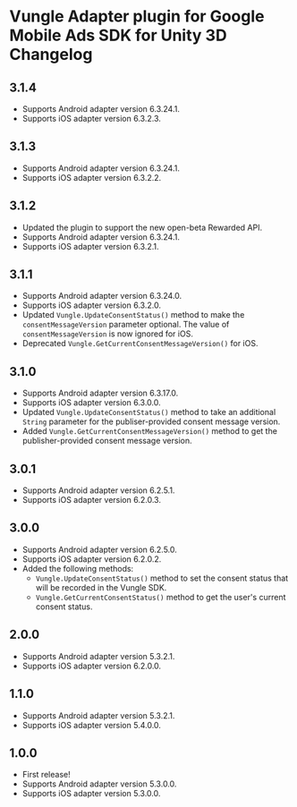 # Vungle Adapter plugin for Google Mobile Ads SDK for Unity 3D Changelog

## 3.1.4
- Supports Android adapter version 6.3.24.1.
- Supports iOS adapter version 6.3.2.3.

## 3.1.3
- Supports Android adapter version 6.3.24.1.
- Supports iOS adapter version 6.3.2.2.

## 3.1.2
- Updated the plugin to support the new open-beta Rewarded API.
- Supports Android adapter version 6.3.24.1.
- Supports iOS adapter version 6.3.2.1.

## 3.1.1
- Supports Android adapter version 6.3.24.0.
- Supports iOS adapter version 6.3.2.0.
- Updated `Vungle.UpdateConsentStatus()` method to make the `consentMessageVersion` parameter optional. The value of `consentMessageVersion` is now ignored for iOS.
- Deprecated `Vungle.GetCurrentConsentMessageVersion()` for iOS.

## 3.1.0
- Supports Android adapter version 6.3.17.0.
- Supports iOS adapter version 6.3.0.0.
- Updated `Vungle.UpdateConsentStatus()` method to take an additional `String` parameter for the publiser-provided consent message version.
- Added `Vungle.GetCurrentConsentMessageVersion()` method to get the publisher-provided consent message version.

## 3.0.1
- Supports Android adapter version 6.2.5.1.
- Supports iOS adapter version 6.2.0.3.

## 3.0.0
- Supports Android adapter version 6.2.5.0.
- Supports iOS adapter version 6.2.0.2.
- Added the following methods:
  * `Vungle.UpdateConsentStatus()`  method to set the consent status that will be recorded in the Vungle SDK.
  * `Vungle.GetCurrentConsentStatus()` method to get the user's current consent status.

## 2.0.0
- Supports Android adapter version 5.3.2.1.
- Supports iOS adapter version 6.2.0.0.

## 1.1.0
- Supports Android adapter version 5.3.2.1.
- Supports iOS adapter version 5.4.0.0.

## 1.0.0
- First release!
- Supports Android adapter version 5.3.0.0.
- Supports iOS adapter version 5.3.0.0.

